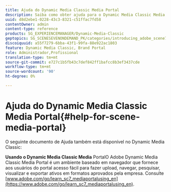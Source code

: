 ```yaml
---
title: Ajuda do Dynamic Media Classic Media Portal
description: Saiba como obter ajuda para o Dynamic Media Classic Media Portal.
uuid: d8d2ebe1-0228-43c3-8321-c51ffac7fd58
contentOwner: admin
content-type: reference
products: SG_EXPERIENCEMANAGER/Dynamic-Media-Classic
geptopics: SG_SCENESEVENONDEMAND_PK/categories/introducing_adobe_scene7
discoiquuid: a55f7279-6bba-43f1-99fa-88e922ac1803
feature: Dynamic Media Classic, Brand Portal
role: Administrador,Profissional
translation-type: tm+mt
source-git-commit: e727c1b5fb43c7def842ff1bafcc8b3ef3437cde
workflow-type: tm+mt
source-wordcount: '90'
ht-degree: 0%

---
```



# Ajuda do Dynamic Media Classic Media Portal{#help-for-scene-media-portal}

O seguinte documento de Ajuda também está disponível no Dynamic Media Classic:

**Usando o Dynamic Media Classic Media** PortalO Adobe Dynamic Media Classic Media Portal é um ambiente baseado em navegador que fornece aos usuários do portal acesso fácil para fazer upload, navegar, pesquisar, visualizar e exportar ativos em formatos aprovados pela empresa. Consulte [www.adobe.com/go/learn_sc7_mediaportalusing_en](https://www.adobe.com/go/learn_sc7_mediaportalusing_en).
